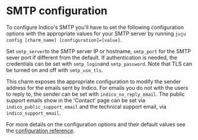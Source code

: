 # SMTP configuration

To configure Indico's SMTP you'll have to set the following configuration options with the appropriate values for your SMTP server by running `juju config [charm_name] [configuration]=[value]`.

Set `smtp_server`to the SMTP server IP or hostname, `smtp_port` for the SMTP sever port if different from the default. If authentication is needed, the credentials can be set with `smtp_login`and `smtp_password`. Note that TLS can be turned on and off with `smtp_use_tls`.

This charm exposes the appropriate configuration to modify the sender address for the emails sent by Indico. For emails you do not with the users to reply to, the sender can be set with `indico_no_reply_email`. The public support emails show in the 'Contact' page can be set via `indico_public_support_email` and the technical support email, via `indico_support_email`.

For more details on the configuration options and their default values see the [configuration reference](https://charmhub.io/indico/configure).
